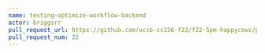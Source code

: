 ```yaml
---
name: testing-optimize-workflow-backend
actor: briggsrr
pull_request_url: https://github.com/ucsb-cs156-f22/f22-5pm-happycows/pull/22
pull_request_num: 22
---
```

